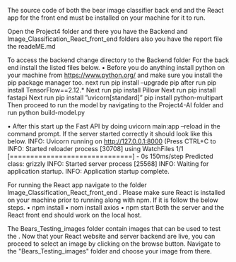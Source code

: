 The source code of both the bear image classifier back end
and the React app for the front end must be installed on your
machine for it to run.

Open the Project4 folder and there you have the Backend and Image_Classification_React_front_end folders 
also you have the report file the readeME.md


To access the backend change directory to the Backend folder
For the back end install the listed files below.
• Before you do anything install python on your machine
from https://www.python.org/ and make sure you install
the pip package manager too.
 next run pip install –upgrade pip
 after run pip install TensorFlow==2.12.*
 Next run pip install Pillow
 Next run pip install fastapi
 Next run pip install ”uvicorn[standard]”
 pip install python-multipart
 Then proceed to run the model by navigating to the
Project4-AI folder and run python build-model.py


• After this start up the Fast API by doing uvicorn
main:app –reload in the command prompt.
If the server started correctly it should look like this below.
INFO: Uvicorn running on http://127.0.0.1:8000 (Press CTRL+C to
INFO: Started reloader process [30708] using WatchFiles
1/1 [==============================] - 0s 150ms/step
Predicted class: grizzly
INFO: Started server process [25568]
INFO: Waiting for application startup.
INFO: Application startup complete.


For running the React app navigate to the folder 
Image_Classification_React_front_end . Please make sure React is
installed on your machine prior to running along with
npm. If it is follow the below steps.
• npm install
• nom install axios
• npm start
Both the server and the React front end should work on the local host.

The Bears_Testing_images folder contain images that can be used to test the .
Now that your React website and server backend are live, you can proceed to select an image by clicking on the browse button. 
Navigate to the "Bears_Testing_images" folder and choose your image from there.




